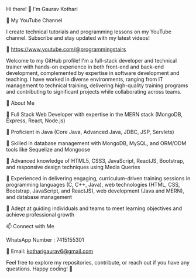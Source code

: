 Hi there! 👋 I'm Gaurav Kothari

🎥 My YouTube Channel

I create technical tutorials and programming lessons on my YouTube channel. Subscribe and stay updated with my latest videos!

🔗 https://www.youtube.com/@programmingstairs

Welcome to my GitHub profile! I'm a full-stack developer and technical trainer with hands-on experience in both front-end and back-end development, complemented by expertise in software development and teaching. I have worked in diverse environments, ranging from IT management to technical training, delivering high-quality training programs and contributing to significant projects while collaborating across teams.

🚀 About Me

🔹 Full Stack Web Developer with expertise in the MERN stack (MongoDB, Express, React, Node.js)

🔹 Proficient in Java (Core Java, Advanced Java, JDBC, JSP, Servlets)

🔹 Skilled in database management with MongoDB, MySQL, and ORM/ODM tools like Sequelize and Mongoose

🔹 Advanced knowledge of HTML5, CSS3, JavaScript, ReactJS, Bootstrap, and responsive design techniques using Media Queries

🔹 Experienced in delivering engaging, curriculum-driven training sessions in programming languages (C, C++, Java), web technologies (HTML, CSS, Bootstrap, JavaScript, and ReactJS), web development (Java and MERN), and database management

🔹 Adept at guiding individuals and teams to meet learning objectives and achieve professional growth

📫 Connect with Me

WhatsApp Number : 7415155301

📧 Email: kotharigaurav6@gmail.com

Feel free to explore my repositories, contribute, or reach out if you have any questions. Happy coding! 🚀
